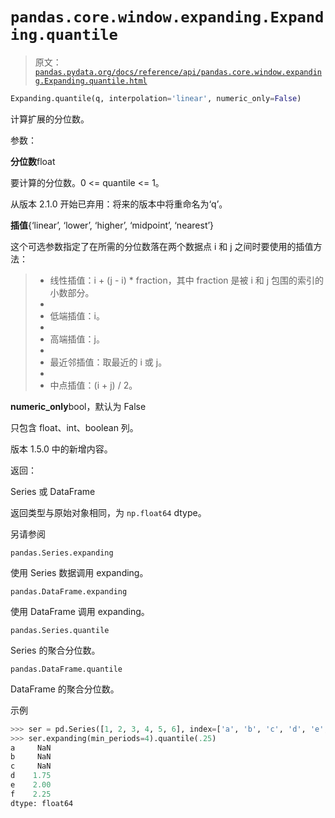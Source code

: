 # `pandas.core.window.expanding.Expanding.quantile`

> 原文：[`pandas.pydata.org/docs/reference/api/pandas.core.window.expanding.Expanding.quantile.html`](https://pandas.pydata.org/docs/reference/api/pandas.core.window.expanding.Expanding.quantile.html)

```py
Expanding.quantile(q, interpolation='linear', numeric_only=False)
```

计算扩展的分位数。

参数：

**分位数**float

要计算的分位数。0 <= quantile <= 1。

从版本 2.1.0 开始已弃用：将来的版本中将重命名为‘q’。

**插值**{‘linear’, ‘lower’, ‘higher’, ‘midpoint’, ‘nearest’}

这个可选参数指定了在所需的分位数落在两个数据点 i 和 j 之间时要使用的插值方法：

> +   线性插值：i + (j - i) * fraction，其中 fraction 是被 i 和 j 包围的索引的小数部分。
> +   
> +   低端插值：i。
> +   
> +   高端插值：j。
> +   
> +   最近邻插值：取最近的 i 或 j。
> +   
> +   中点插值：(i + j) / 2。

**numeric_only**bool，默认为 False

只包含 float、int、boolean 列。

版本 1.5.0 中的新增内容。

返回：

Series 或 DataFrame

返回类型与原始对象相同，为 `np.float64` dtype。

另请参阅

`pandas.Series.expanding`

使用 Series 数据调用 expanding。

`pandas.DataFrame.expanding`

使用 DataFrame 调用 expanding。

`pandas.Series.quantile`

Series 的聚合分位数。

`pandas.DataFrame.quantile`

DataFrame 的聚合分位数。

示例

```py
>>> ser = pd.Series([1, 2, 3, 4, 5, 6], index=['a', 'b', 'c', 'd', 'e', 'f'])
>>> ser.expanding(min_periods=4).quantile(.25)
a     NaN
b     NaN
c     NaN
d    1.75
e    2.00
f    2.25
dtype: float64 
```
